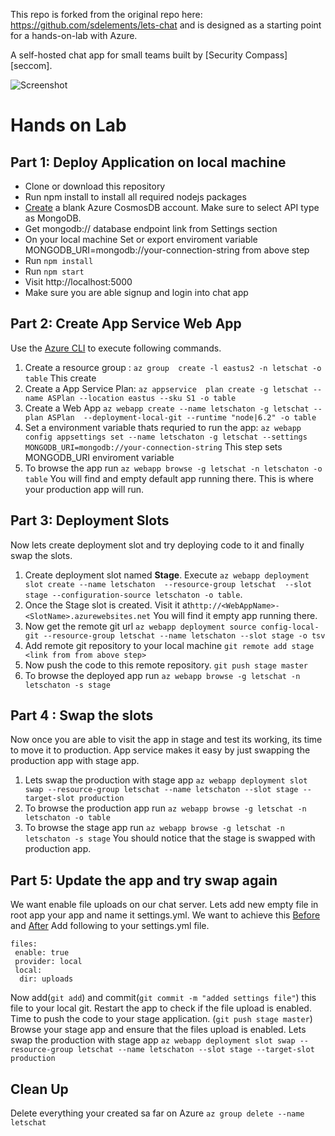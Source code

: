 This repo is forked from the original repo here: https://github.com/sdelements/lets-chat and is designed as a starting point for a hands-on-lab with Azure.

A self-hosted chat app for small teams built by [Security Compass][seccom].

![Screenshot](http://i.imgur.com/C4uMD67.png)



# Hands on Lab

## Part 1: Deploy Application on local machine
 - Clone or download this repository
 - Run npm install to install all required nodejs packages
 - [Create](https://portal.azure.com/#create/Microsoft.DocumentDB) a blank Azure CosmosDB account. Make sure to select API type as MongoDB. 
 - Get mongodb:// database endpoint link from Settings section
 - On your local machine Set or export enviroment variable MONGODB_URI=mongodb://your-connection-string from above step
 - Run `npm install` 
 - Run `npm start`
 - Visit http://localhost:5000
 - Make sure you are able signup and login into chat app
 
 ## Part 2: Create App Service Web App 
 Use the [Azure CLI](https://docs.microsoft.com/en-us/cli/azure/install-azure-cli?view=azure-cli-latest) to execute following commands.
 
1. Create a resource group : `az group  create -l eastus2 -n letschat -o table` This create
2. Create a App Service Plan: `az appservice  plan create -g letschat --name ASPlan --location eastus --sku S1 -o table `
3. Create a Web App `az webapp create --name letschaton -g letschat --plan ASPlan  --deployment-local-git --runtime "node|6.2" -o table `
4. Set a environment variable thats requried to run the app: `az webapp config appsettings set --name letschaton -g letschat --settings MONGODB_URI=mongodb://your-connection-string` This step sets MONGODB_URI enviroment variable 
5. To browse the app run `az webapp browse -g letschat -n letschaton -o table` You will find and empty default app running there. This is where your production app will run.

## Part 3: Deployment Slots
Now lets create deployment slot and try deploying code to it and finally swap the slots.
1.  Create deployment slot named **Stage**. Execute  `az webapp deployment slot create --name letschaton  --resource-group letschat  --slot stage --configuration-source letschaton -o table`. 
2. Once the Stage slot is created. Visit it  at`http://<WebAppName>-<SlotName>.azurewebsites.net` You will find it empty app running there.  
3.  Now get the remote git url `az webapp deployment source config-local-git --resource-group letschat --name letschaton --slot stage -o tsv`
4. Add remote git repository to your local machine  `git remote add stage <link from from above step>`
5. Now push the code to this remote repository. `git push stage master` 
6. To browse the deployed app run `az webapp browse -g letschat -n letschaton -s stage`

## Part 4 : Swap the slots
Now once you are able to visit the app in stage and test its working, its time to move it to production. App service makes it easy by just swapping the production app with stage app.

 1.  Lets swap the production with stage app `az webapp deployment slot swap --resource-group letschat --name letschaton --slot stage --target-slot production`
 2. To browse the production app run `az webapp browse -g letschat -n letschaton -o table`
 3. To browse the stage app run `az webapp browse -g letschat -n letschaton -s stage` You should notice that the stage is swapped with production app.

## Part 5: Update the app and try swap again
We want enable file uploads on our chat server. Lets add new empty file in root app your app and name it settings.yml. We want to achieve this [Before](//) and [After](//)
Add following to your settings.yml file. 
```
files:
 enable: true
 provider: local
 local:
  dir: uploads
   ```

Now add(`git add`) and commit(`git commit -m "added settings file"`) this file to your local git. 
Restart the app to check if the file upload is enabled.
Time to push the code to your stage application. (`git push stage master`)
Browse your stage app and ensure that the files upload is enabled.
Lets swap the production with stage app
 `az webapp deployment slot swap --resource-group letschat --name letschaton --slot stage --target-slot production`
 
## Clean Up
Delete everything your created sa far on Azure
`az group delete --name letschat`
